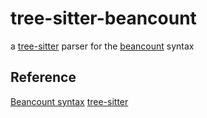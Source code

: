 # tree-sitter-beancount
a [tree-sitter](https://github.com/tree-sitter/tree-sitter) parser for the [beancount](https://github.com/beancount/beancount) syntax

## Reference
[Beancount syntax](https://beancount.github.io/docs/beancount_language_syntax.html)
[tree-sitter](https://tree-sitter.github.io)
